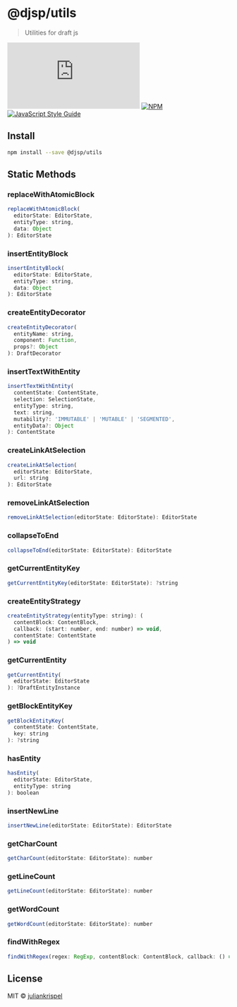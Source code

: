 # @djsp/utils

> Utilities for draft js

![file size](http://img.badgesize.io/https://unpkg.com/@djsp/utils/dist/index.js?label=size&style=flat-square)
[![NPM](https://img.shields.io/npm/v/@djsp/utils.svg)](https://www.npmjs.com/package/@djsp/utils) [![JavaScript Style Guide](https://img.shields.io/badge/code_style-standard-brightgreen.svg)](https://standardjs.com)

## Install

```bash
npm install --save @djsp/utils
```

## Static Methods

### replaceWithAtomicBlock

```javascript
replaceWithAtomicBlock(
  editorState: EditorState,
  entityType: string,
  data: Object
): EditorState
```

### insertEntityBlock

```javascript
insertEntityBlock(
  editorState: EditorState,
  entityType: string,
  data: Object
): EditorState
```

### createEntityDecorator

```javascript
createEntityDecorator(
  entityName: string,
  component: Function,
  props?: Object
): DraftDecorator
```

### insertTextWithEntity

```javascript
insertTextWithEntity(
  contentState: ContentState,
  selection: SelectionState,
  entityType: string,
  text: string,
  mutability?: 'IMMUTABLE' | 'MUTABLE' | 'SEGMENTED',
  entityData?: Object
): ContentState
```

### createLinkAtSelection

```javascript
createLinkAtSelection(
  editorState: EditorState,
  url: string
): EditorState
```

### removeLinkAtSelection

```javascript
removeLinkAtSelection(editorState: EditorState): EditorState
```

### collapseToEnd

```javascript
collapseToEnd(editorState: EditorState): EditorState
```

### getCurrentEntityKey

```javascript
getCurrentEntityKey(editorState: EditorState): ?string
```

### createEntityStrategy

```javascript
createEntityStrategy(entityType: string): (
  contentBlock: ContentBlock,
  callback: (start: number, end: number) => void,
  contentState: ContentState
) => void
```

### getCurrentEntity

```javascript
getCurrentEntity(
  editorState: EditorState
): ?DraftEntityInstance
```

### getBlockEntityKey

```javascript
getBlockEntityKey(
  contentState: ContentState,
  key: string
): ?string
```

### hasEntity

```javascript
hasEntity(
  editorState: EditorState,
  entityType: string
): boolean
```

### insertNewLine

```javascript
insertNewLine(editorState: EditorState): EditorState
```

### getCharCount

```javascript
getCharCount(editorState: EditorState): number
```

### getLineCount

```javascript
getLineCount(editorState: EditorState): number
```

### getWordCount

```javascript
getWordCount(editorState: EditorState): number
```

### findWithRegex

```javascript
findWithRegex(regex: RegExp, contentBlock: ContentBlock, callback: () => void): void
```

## License

MIT © [juliankrispel](https://github.com/juliankrispel)
